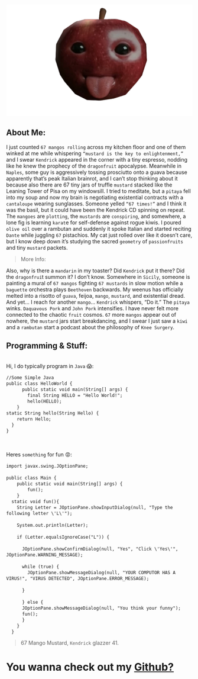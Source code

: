 <link rel="shortcut icon" type="image/png" href="appleT2.png">

![apple](appleT2.png)

## About Me:
I just counted `67 mangos rolling` across my kitchen floor and one of them winked at me while whispering `“mustard is the key to enlightenment,”` and I swear `Kendrick` appeared in the corner with a tiny espresso, nodding like he knew the prophecy of the `dragonfruit` apocalypse. Meanwhile in `Naples`, some guy is aggressively tossing prosciutto onto a guava because apparently that’s peak Italian brainrot, and I can’t stop thinking about it because also there are 67 tiny jars of truffle `mustard` stacked like the Leaning Tower of Pisa on my windowsill. I tried to meditate, but a `pitaya` fell into my soup and now my brain is negotiating existential contracts with a `cantaloupe` wearing sunglasses. Someone yelled `“67 times!”` and I think it was the basil, but it could have been the Kendrick CD spinning on repeat. The `mangoes` are `plotting`, the `mustards` are `conspiring`, and somewhere, a lone fig is learning `karat`e for self-defense against rogue kiwis. I poured `olive oil` over a rambutan and suddenly it spoke Italian and started reciting `Dante` while juggling `67` pistachios. My cat just rolled over like it doesn’t care, but I know deep down it’s studying the sacred `geometry` of `passionfruits` and tiny `mustard` packets.
> More Info:

Also, why is there a `mandarin` in my toaster? Did `Kendrick` put it there? Did the `dragonfrui`t summon it? I don’t know. Somewhere in `Sicily`, someone is painting a mural of `67 mangos` fighting `67 mustards` in slow motion while a `baguette` orchestra plays `Beethoven` backwards. My weenus has officially melted into a risotto of `guava`, feijoa, `mango`, `mustard`, and existential dread. And yet… I reach for another `mango`... `Kendrick` whispers, “Do it.” The `pitaya` winks. `Daquavous Pork` and `John Pork` intensifies. I have never felt more connected to the chaotic `fruit` cosmos. `67` more `mangos` appear out of nowhere, the `mustard` jars start breakdancing, and I swear I just saw a `kiwi` and a `rambutan` start a podcast about the philosophy of `Knee Surgery`.


## Programming & Stuff: 
 \
Hi, I do typically program in `Java` 😱:
```
//Some Simple Java
public class HelloWorld {
      public static void main(String[] args) {
        final String HELLO = "Hello World!";
        hello(HELLO);
    }
static String hello(String Hello) {
    return Hello;
  }
}
```
\
\
Heres `something` for fun 😡:

```
import javax.swing.JOptionPane;

public class Main {
    public static void main(String[] args) {
        fun();
    }
  static void fun(){
    String Letter = JOptionPane.showInputDialog(null, "Type the following letter \'L\'");
    
    System.out.println(Letter);
        
    if (Letter.equalsIgnoreCase("L")) {
      
      JOptionPane.showConfirmDialog(null, "Yes", "Click \'Yes\'", JOptionPane.WARNING_MESSAGE);

      while (true) {
        JOptionPane.showMessageDialog(null, "YOUR COMPUTOR HAS A VIRUS!", "VIRUS DETECTED", JOptionPane.ERROR_MESSAGE);
        
      }
      
      } else {
      JOptionPane.showMessageDialog(null, "You think your funny");
      fun();
      }
    }
  }
```

> 67 Mango Mustard, `Kendrick` glazzer 41.

# You wanna check out my [Github?](https://github.com/NicheFruit)
